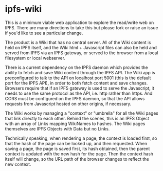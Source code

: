 # ipfs-wiki

This is a minimum viable web application to explore the read/write web on IPFS. There are many directions to take this but please fork or raise an issue if you'd like to see a particular change.

The product is a Wiki that has no central server. All of the Wiki content is held on IPFS itself, and the Wiki html + Javascript files can also be held and served from IPFS via an IPFS gateway, or served to the browser from a local filesystem or local webserver.

There is a current dependency on the IPFS daemon which provides the ability to fetch and save Wiki content through the IPFS API. The Wiki app is preconfigured to talk to the API on localhost port 5001 (this is the default port for the IPFS API), in order to both fetch content and
save changes. Browsers require that if an IPFS gateway is used to serve the Javascript, it needs to use the same protocol as the API, i.e. http rather than https. And CORS must be configured on the IPFS daemon, so that the API allows requests from Javascript hosted on other origins, if necessary.

The Wiki works by managing a "context" or "umbrella" for all the Wiki pages that link directly to each other. Behind the scenes, this is an IPFS Object with an array of Links mapping WikiNames to hashes.  The Wiki pages themselves are IPFS Objects with Data but no Links.

Technically speaking, when rendering a page, the context is loaded first, so that the hash of the page can be looked up, and then requested. When saving a page, the page is saved first,
its hash obtained, then the parent context is updated with the new hash for the page. Then the context hash itself will change, so the URL path of the browser changes to reflect the new context.
